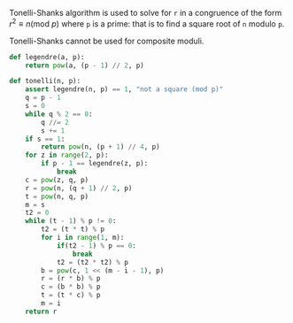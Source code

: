 Tonelli-Shanks algorithm is used to solve for `r` in a congruence of the form $r^2 \equiv n (\textrm{mod}\ p)$ where `p` is a prime: that is to find a square root of `n` modulo `p`.

Tonelli-Shanks cannot be used for composite moduli.

```python
def legendre(a, p):
	return pow(a, (p - 1) // 2, p)

def tonelli(n, p):
	assert legendre(n, p) == 1, "not a square (mod p)"
	q = p - 1
	s = 0
	while q % 2 == 0:
		q //= 2
		s += 1
	if s == 1:
		return pow(n, (p + 1) // 4, p)
	for z in range(2, p):
		if p - 1 == legendre(z, p):
			break
	c = pow(z, q, p)
	r = pow(n, (q + 1) // 2, p)
	t = pow(n, q, p)
	m = s
	t2 = 0
	while (t - 1) % p != 0:
		t2 = (t * t) % p
		for i in range(1, m):
			if(t2 - 1) % p == 0:
				break
			t2 = (t2 * t2) % p
		b = pow(c, 1 << (m - i - 1), p)
		r = (r * b) % p
		c = (b * b) % p
		t = (t * c) % p
		m = i
	return r
```
